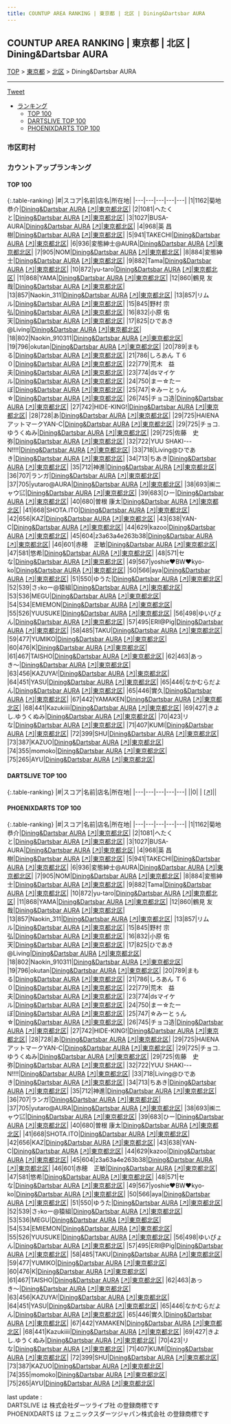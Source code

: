 ```yaml
---
title: COUNTUP AREA RANKING | 東京都 | 北区 | Dining&Dartsbar AURA
---
```

## COUNTUP AREA RANKING | 東京都 | 北区 | Dining&Dartsbar AURA

[TOP](/darts/rank/) > [東京都](/darts/rank/東京都/) > [北区](/darts/rank/東京都/北区/) > Dining&Dartsbar AURA

___

<a href="https://twitter.com/share?ref_src=twsrc%5Etfw" data-text="COUNTUP AREA RANKING | 東京都北区Dining&Dartsbar AURA" class="twitter-share-button" data-hashtags="DARTSLIVE,PHOENIXDARTS,darts,ダーツ" data-show-count="false">Tweet</a>

* [ランキング](#カウントアップランキング)
    * [TOP 100](#top-100)
    * [DARTSLIVE TOP 100](#dartslive-top-100)
    * [PHOENIXDARTS TOP 100](#phoenixdarts-top-100)

### 市区町村

<ul>

</ul>

### カウントアップランキング

#### TOP 100



{:.table-ranking}
|#|スコア|名前|店名|所在地|
|---|---|---|---|---|
|1|1162|<span class="rank-name-pd"><span class="pro-icon-pd"></span>菊地 恭介</span>|<a href="/darts/rank/shops/6969.html">Dining&Dartsbar AURA</a> <a href="https://vs.phoenixdarts.com/jp/shop/shopDetailInfo/s_6969?s_seq=6969">[↗]</a>|<a href="/darts/rank/東京都/北区">東京都北区</a>|
|2|1081|<span class="rank-name-pd">へたくと</span>|<a href="/darts/rank/shops/6969.html">Dining&Dartsbar AURA</a> <a href="https://vs.phoenixdarts.com/jp/shop/shopDetailInfo/s_6969?s_seq=6969">[↗]</a>|<a href="/darts/rank/東京都/北区">東京都北区</a>|
|3|1027|<span class="rank-name-pd">BUSA-AURA</span>|<a href="/darts/rank/shops/6969.html">Dining&Dartsbar AURA</a> <a href="https://vs.phoenixdarts.com/jp/shop/shopDetailInfo/s_6969?s_seq=6969">[↗]</a>|<a href="/darts/rank/東京都/北区">東京都北区</a>|
|4|968|<span class="rank-name-pd"><span class="pro-icon-pd"></span>英 昌樹</span>|<a href="/darts/rank/shops/6969.html">Dining&Dartsbar AURA</a> <a href="https://vs.phoenixdarts.com/jp/shop/shopDetailInfo/s_6969?s_seq=6969">[↗]</a>|<a href="/darts/rank/東京都/北区">東京都北区</a>|
|5|941|<span class="rank-name-pd">TAKECHI</span>|<a href="/darts/rank/shops/6969.html">Dining&Dartsbar AURA</a> <a href="https://vs.phoenixdarts.com/jp/shop/shopDetailInfo/s_6969?s_seq=6969">[↗]</a>|<a href="/darts/rank/東京都/北区">東京都北区</a>|
|6|936|<span class="rank-name-pd">変態紳士@AURA</span>|<a href="/darts/rank/shops/6969.html">Dining&Dartsbar AURA</a> <a href="https://vs.phoenixdarts.com/jp/shop/shopDetailInfo/s_6969?s_seq=6969">[↗]</a>|<a href="/darts/rank/東京都/北区">東京都北区</a>|
|7|905|<span class="rank-name-pd">NOM</span>|<a href="/darts/rank/shops/6969.html">Dining&Dartsbar AURA</a> <a href="https://vs.phoenixdarts.com/jp/shop/shopDetailInfo/s_6969?s_seq=6969">[↗]</a>|<a href="/darts/rank/東京都/北区">東京都北区</a>|
|8|884|<span class="rank-name-pd">変態紳士</span>|<a href="/darts/rank/shops/6969.html">Dining&Dartsbar AURA</a> <a href="https://vs.phoenixdarts.com/jp/shop/shopDetailInfo/s_6969?s_seq=6969">[↗]</a>|<a href="/darts/rank/東京都/北区">東京都北区</a>|
|9|882|<span class="rank-name-pd">Tama</span>|<a href="/darts/rank/shops/6969.html">Dining&Dartsbar AURA</a> <a href="https://vs.phoenixdarts.com/jp/shop/shopDetailInfo/s_6969?s_seq=6969">[↗]</a>|<a href="/darts/rank/東京都/北区">東京都北区</a>|
|10|872|<span class="rank-name-pd">yu-taro</span>|<a href="/darts/rank/shops/6969.html">Dining&Dartsbar AURA</a> <a href="https://vs.phoenixdarts.com/jp/shop/shopDetailInfo/s_6969?s_seq=6969">[↗]</a>|<a href="/darts/rank/東京都/北区">東京都北区</a>|
|11|868|<span class="rank-name-pd">YAMA</span>|<a href="/darts/rank/shops/6969.html">Dining&Dartsbar AURA</a> <a href="https://vs.phoenixdarts.com/jp/shop/shopDetailInfo/s_6969?s_seq=6969">[↗]</a>|<a href="/darts/rank/東京都/北区">東京都北区</a>|
|12|860|<span class="rank-name-pd"><span class="pro-icon-pd"></span>鶴見 友哉</span>|<a href="/darts/rank/shops/6969.html">Dining&Dartsbar AURA</a> <a href="https://vs.phoenixdarts.com/jp/shop/shopDetailInfo/s_6969?s_seq=6969">[↗]</a>|<a href="/darts/rank/東京都/北区">東京都北区</a>|
|13|857|<span class="rank-name-pd">Naokin_311</span>|<a href="/darts/rank/shops/6969.html">Dining&Dartsbar AURA</a> <a href="https://vs.phoenixdarts.com/jp/shop/shopDetailInfo/s_6969?s_seq=6969">[↗]</a>|<a href="/darts/rank/東京都/北区">東京都北区</a>|
|13|857|<span class="rank-name-pd">リムル</span>|<a href="/darts/rank/shops/6969.html">Dining&Dartsbar AURA</a> <a href="https://vs.phoenixdarts.com/jp/shop/shopDetailInfo/s_6969?s_seq=6969">[↗]</a>|<a href="/darts/rank/東京都/北区">東京都北区</a>|
|15|845|<span class="rank-name-pd"><span class="pro-icon-pd"></span>野村 宗弘</span>|<a href="/darts/rank/shops/6969.html">Dining&Dartsbar AURA</a> <a href="https://vs.phoenixdarts.com/jp/shop/shopDetailInfo/s_6969?s_seq=6969">[↗]</a>|<a href="/darts/rank/東京都/北区">東京都北区</a>|
|16|832|<span class="rank-name-pd"><span class="pro-icon-pd"></span>小原 佑天</span>|<a href="/darts/rank/shops/6969.html">Dining&Dartsbar AURA</a> <a href="https://vs.phoenixdarts.com/jp/shop/shopDetailInfo/s_6969?s_seq=6969">[↗]</a>|<a href="/darts/rank/東京都/北区">東京都北区</a>|
|17|825|<span class="rank-name-pd">ひであき@Living</span>|<a href="/darts/rank/shops/6969.html">Dining&Dartsbar AURA</a> <a href="https://vs.phoenixdarts.com/jp/shop/shopDetailInfo/s_6969?s_seq=6969">[↗]</a>|<a href="/darts/rank/東京都/北区">東京都北区</a>|
|18|802|<span class="rank-name-pd">Naokin_910311</span>|<a href="/darts/rank/shops/6969.html">Dining&Dartsbar AURA</a> <a href="https://vs.phoenixdarts.com/jp/shop/shopDetailInfo/s_6969?s_seq=6969">[↗]</a>|<a href="/darts/rank/東京都/北区">東京都北区</a>|
|19|796|<span class="rank-name-pd">okutan</span>|<a href="/darts/rank/shops/6969.html">Dining&Dartsbar AURA</a> <a href="https://vs.phoenixdarts.com/jp/shop/shopDetailInfo/s_6969?s_seq=6969">[↗]</a>|<a href="/darts/rank/東京都/北区">東京都北区</a>|
|20|789|<span class="rank-name-pd">まもる</span>|<a href="/darts/rank/shops/6969.html">Dining&Dartsbar AURA</a> <a href="https://vs.phoenixdarts.com/jp/shop/shopDetailInfo/s_6969?s_seq=6969">[↗]</a>|<a href="/darts/rank/東京都/北区">東京都北区</a>|
|21|786|<span class="rank-name-pd">しろあん Ｔ６０</span>|<a href="/darts/rank/shops/6969.html">Dining&Dartsbar AURA</a> <a href="https://vs.phoenixdarts.com/jp/shop/shopDetailInfo/s_6969?s_seq=6969">[↗]</a>|<a href="/darts/rank/東京都/北区">東京都北区</a>|
|22|779|<span class="rank-name-pd">荒木　益夫</span>|<a href="/darts/rank/shops/6969.html">Dining&Dartsbar AURA</a> <a href="https://vs.phoenixdarts.com/jp/shop/shopDetailInfo/s_6969?s_seq=6969">[↗]</a>|<a href="/darts/rank/東京都/北区">東京都北区</a>|
|23|774|<span class="rank-name-pd">dsマイケル</span>|<a href="/darts/rank/shops/6969.html">Dining&Dartsbar AURA</a> <a href="https://vs.phoenixdarts.com/jp/shop/shopDetailInfo/s_6969?s_seq=6969">[↗]</a>|<a href="/darts/rank/東京都/北区">東京都北区</a>|
|24|750|<span class="rank-name-pd">まー☆たーぼ</span>|<a href="/darts/rank/shops/6969.html">Dining&Dartsbar AURA</a> <a href="https://vs.phoenixdarts.com/jp/shop/shopDetailInfo/s_6969?s_seq=6969">[↗]</a>|<a href="/darts/rank/東京都/北区">東京都北区</a>|
|25|747|<span class="rank-name-pd">☆みーとぅん☆</span>|<a href="/darts/rank/shops/6969.html">Dining&Dartsbar AURA</a> <a href="https://vs.phoenixdarts.com/jp/shop/shopDetailInfo/s_6969?s_seq=6969">[↗]</a>|<a href="/darts/rank/東京都/北区">東京都北区</a>|
|26|745|<span class="rank-name-pd">チョコ造</span>|<a href="/darts/rank/shops/6969.html">Dining&Dartsbar AURA</a> <a href="https://vs.phoenixdarts.com/jp/shop/shopDetailInfo/s_6969?s_seq=6969">[↗]</a>|<a href="/darts/rank/東京都/北区">東京都北区</a>|
|27|742|<span class="rank-name-pd">HIDE-KING!</span>|<a href="/darts/rank/shops/6969.html">Dining&Dartsbar AURA</a> <a href="https://vs.phoenixdarts.com/jp/shop/shopDetailInfo/s_6969?s_seq=6969">[↗]</a>|<a href="/darts/rank/東京都/北区">東京都北区</a>|
|28|728|<span class="rank-name-pd">あ</span>|<a href="/darts/rank/shops/6969.html">Dining&Dartsbar AURA</a> <a href="https://vs.phoenixdarts.com/jp/shop/shopDetailInfo/s_6969?s_seq=6969">[↗]</a>|<a href="/darts/rank/東京都/北区">東京都北区</a>|
|29|725|<span class="rank-name-pd">HAIENAアットマークYAN-C</span>|<a href="/darts/rank/shops/6969.html">Dining&Dartsbar AURA</a> <a href="https://vs.phoenixdarts.com/jp/shop/shopDetailInfo/s_6969?s_seq=6969">[↗]</a>|<a href="/darts/rank/東京都/北区">東京都北区</a>|
|29|725|<span class="rank-name-pd">チョコ.ゆうくぬみ</span>|<a href="/darts/rank/shops/6969.html">Dining&Dartsbar AURA</a> <a href="https://vs.phoenixdarts.com/jp/shop/shopDetailInfo/s_6969?s_seq=6969">[↗]</a>|<a href="/darts/rank/東京都/北区">東京都北区</a>|
|29|725|<span class="rank-name-pd">佐藤　史弥</span>|<a href="/darts/rank/shops/6969.html">Dining&Dartsbar AURA</a> <a href="https://vs.phoenixdarts.com/jp/shop/shopDetailInfo/s_6969?s_seq=6969">[↗]</a>|<a href="/darts/rank/東京都/北区">東京都北区</a>|
|32|722|<span class="rank-name-pd">YUU   SHAKI---N!!!!</span>|<a href="/darts/rank/shops/6969.html">Dining&Dartsbar AURA</a> <a href="https://vs.phoenixdarts.com/jp/shop/shopDetailInfo/s_6969?s_seq=6969">[↗]</a>|<a href="/darts/rank/東京都/北区">東京都北区</a>|
|33|718|<span class="rank-name-pd">Living@ひであき</span>|<a href="/darts/rank/shops/6969.html">Dining&Dartsbar AURA</a> <a href="https://vs.phoenixdarts.com/jp/shop/shopDetailInfo/s_6969?s_seq=6969">[↗]</a>|<a href="/darts/rank/東京都/北区">東京都北区</a>|
|34|713|<span class="rank-name-pd">ちあき</span>|<a href="/darts/rank/shops/6969.html">Dining&Dartsbar AURA</a> <a href="https://vs.phoenixdarts.com/jp/shop/shopDetailInfo/s_6969?s_seq=6969">[↗]</a>|<a href="/darts/rank/東京都/北区">東京都北区</a>|
|35|712|<span class="rank-name-pd">神進</span>|<a href="/darts/rank/shops/6969.html">Dining&Dartsbar AURA</a> <a href="https://vs.phoenixdarts.com/jp/shop/shopDetailInfo/s_6969?s_seq=6969">[↗]</a>|<a href="/darts/rank/東京都/北区">東京都北区</a>|
|36|707|<span class="rank-name-pd">ランガ</span>|<a href="/darts/rank/shops/6969.html">Dining&Dartsbar AURA</a> <a href="https://vs.phoenixdarts.com/jp/shop/shopDetailInfo/s_6969?s_seq=6969">[↗]</a>|<a href="/darts/rank/東京都/北区">東京都北区</a>|
|37|705|<span class="rank-name-pd">yutaro@AURA</span>|<a href="/darts/rank/shops/6969.html">Dining&Dartsbar AURA</a> <a href="https://vs.phoenixdarts.com/jp/shop/shopDetailInfo/s_6969?s_seq=6969">[↗]</a>|<a href="/darts/rank/東京都/北区">東京都北区</a>|
|38|693|<span class="rank-name-pd">㈱ニャウ㌮</span>|<a href="/darts/rank/shops/6969.html">Dining&Dartsbar AURA</a> <a href="https://vs.phoenixdarts.com/jp/shop/shopDetailInfo/s_6969?s_seq=6969">[↗]</a>|<a href="/darts/rank/東京都/北区">東京都北区</a>|
|39|683|<span class="rank-name-pd">ひー</span>|<a href="/darts/rank/shops/6969.html">Dining&Dartsbar AURA</a> <a href="https://vs.phoenixdarts.com/jp/shop/shopDetailInfo/s_6969?s_seq=6969">[↗]</a>|<a href="/darts/rank/東京都/北区">東京都北区</a>|
|40|680|<span class="rank-name-pd"><span class="pro-icon-pd"></span>曽根 康太</span>|<a href="/darts/rank/shops/6969.html">Dining&Dartsbar AURA</a> <a href="https://vs.phoenixdarts.com/jp/shop/shopDetailInfo/s_6969?s_seq=6969">[↗]</a>|<a href="/darts/rank/東京都/北区">東京都北区</a>|
|41|668|<span class="rank-name-pd">SHOTA.ITO</span>|<a href="/darts/rank/shops/6969.html">Dining&Dartsbar AURA</a> <a href="https://vs.phoenixdarts.com/jp/shop/shopDetailInfo/s_6969?s_seq=6969">[↗]</a>|<a href="/darts/rank/東京都/北区">東京都北区</a>|
|42|656|<span class="rank-name-pd">KAZ</span>|<a href="/darts/rank/shops/6969.html">Dining&Dartsbar AURA</a> <a href="https://vs.phoenixdarts.com/jp/shop/shopDetailInfo/s_6969?s_seq=6969">[↗]</a>|<a href="/darts/rank/東京都/北区">東京都北区</a>|
|43|638|<span class="rank-name-pd">YAN-C</span>|<a href="/darts/rank/shops/6969.html">Dining&Dartsbar AURA</a> <a href="https://vs.phoenixdarts.com/jp/shop/shopDetailInfo/s_6969?s_seq=6969">[↗]</a>|<a href="/darts/rank/東京都/北区">東京都北区</a>|
|44|629|<span class="rank-name-pd">kazoo</span>|<a href="/darts/rank/shops/6969.html">Dining&Dartsbar AURA</a> <a href="https://vs.phoenixdarts.com/jp/shop/shopDetailInfo/s_6969?s_seq=6969">[↗]</a>|<a href="/darts/rank/東京都/北区">東京都北区</a>|
|45|604|<span class="rank-name-pd">z3a63a4e263b38</span>|<a href="/darts/rank/shops/6969.html">Dining&Dartsbar AURA</a> <a href="https://vs.phoenixdarts.com/jp/shop/shopDetailInfo/s_6969?s_seq=6969">[↗]</a>|<a href="/darts/rank/東京都/北区">東京都北区</a>|
|46|601|<span class="rank-name-pd">赤穂　正敏</span>|<a href="/darts/rank/shops/6969.html">Dining&Dartsbar AURA</a> <a href="https://vs.phoenixdarts.com/jp/shop/shopDetailInfo/s_6969?s_seq=6969">[↗]</a>|<a href="/darts/rank/東京都/北区">東京都北区</a>|
|47|581|<span class="rank-name-pd">悠希</span>|<a href="/darts/rank/shops/6969.html">Dining&Dartsbar AURA</a> <a href="https://vs.phoenixdarts.com/jp/shop/shopDetailInfo/s_6969?s_seq=6969">[↗]</a>|<a href="/darts/rank/東京都/北区">東京都北区</a>|
|48|571|<span class="rank-name-pd">セな</span>|<a href="/darts/rank/shops/6969.html">Dining&Dartsbar AURA</a> <a href="https://vs.phoenixdarts.com/jp/shop/shopDetailInfo/s_6969?s_seq=6969">[↗]</a>|<a href="/darts/rank/東京都/北区">東京都北区</a>|
|49|567|<span class="rank-name-pd">yoshie❤︎BW❤︎kyo-ko</span>|<a href="/darts/rank/shops/6969.html">Dining&Dartsbar AURA</a> <a href="https://vs.phoenixdarts.com/jp/shop/shopDetailInfo/s_6969?s_seq=6969">[↗]</a>|<a href="/darts/rank/東京都/北区">東京都北区</a>|
|50|566|<span class="rank-name-pd">aya</span>|<a href="/darts/rank/shops/6969.html">Dining&Dartsbar AURA</a> <a href="https://vs.phoenixdarts.com/jp/shop/shopDetailInfo/s_6969?s_seq=6969">[↗]</a>|<a href="/darts/rank/東京都/北区">東京都北区</a>|
|51|550|<span class="rank-name-pd">ゆうた</span>|<a href="/darts/rank/shops/6969.html">Dining&Dartsbar AURA</a> <a href="https://vs.phoenixdarts.com/jp/shop/shopDetailInfo/s_6969?s_seq=6969">[↗]</a>|<a href="/darts/rank/東京都/北区">東京都北区</a>|
|52|539|<span class="rank-name-pd">さｯkoー@猿組</span>|<a href="/darts/rank/shops/6969.html">Dining&Dartsbar AURA</a> <a href="https://vs.phoenixdarts.com/jp/shop/shopDetailInfo/s_6969?s_seq=6969">[↗]</a>|<a href="/darts/rank/東京都/北区">東京都北区</a>|
|53|536|<span class="rank-name-pd">MEGU</span>|<a href="/darts/rank/shops/6969.html">Dining&Dartsbar AURA</a> <a href="https://vs.phoenixdarts.com/jp/shop/shopDetailInfo/s_6969?s_seq=6969">[↗]</a>|<a href="/darts/rank/東京都/北区">東京都北区</a>|
|54|534|<span class="rank-name-pd">EMIEMON</span>|<a href="/darts/rank/shops/6969.html">Dining&Dartsbar AURA</a> <a href="https://vs.phoenixdarts.com/jp/shop/shopDetailInfo/s_6969?s_seq=6969">[↗]</a>|<a href="/darts/rank/東京都/北区">東京都北区</a>|
|55|526|<span class="rank-name-pd">YUUSUKE</span>|<a href="/darts/rank/shops/6969.html">Dining&Dartsbar AURA</a> <a href="https://vs.phoenixdarts.com/jp/shop/shopDetailInfo/s_6969?s_seq=6969">[↗]</a>|<a href="/darts/rank/東京都/北区">東京都北区</a>|
|56|498|<span class="rank-name-pd">ゆいぴょん</span>|<a href="/darts/rank/shops/6969.html">Dining&Dartsbar AURA</a> <a href="https://vs.phoenixdarts.com/jp/shop/shopDetailInfo/s_6969?s_seq=6969">[↗]</a>|<a href="/darts/rank/東京都/北区">東京都北区</a>|
|57|495|<span class="rank-name-pd">ERI@Pig</span>|<a href="/darts/rank/shops/6969.html">Dining&Dartsbar AURA</a> <a href="https://vs.phoenixdarts.com/jp/shop/shopDetailInfo/s_6969?s_seq=6969">[↗]</a>|<a href="/darts/rank/東京都/北区">東京都北区</a>|
|58|485|<span class="rank-name-pd">TAKU</span>|<a href="/darts/rank/shops/6969.html">Dining&Dartsbar AURA</a> <a href="https://vs.phoenixdarts.com/jp/shop/shopDetailInfo/s_6969?s_seq=6969">[↗]</a>|<a href="/darts/rank/東京都/北区">東京都北区</a>|
|59|477|<span class="rank-name-pd">YUMIKO</span>|<a href="/darts/rank/shops/6969.html">Dining&Dartsbar AURA</a> <a href="https://vs.phoenixdarts.com/jp/shop/shopDetailInfo/s_6969?s_seq=6969">[↗]</a>|<a href="/darts/rank/東京都/北区">東京都北区</a>|
|60|476|<span class="rank-name-pd">K</span>|<a href="/darts/rank/shops/6969.html">Dining&Dartsbar AURA</a> <a href="https://vs.phoenixdarts.com/jp/shop/shopDetailInfo/s_6969?s_seq=6969">[↗]</a>|<a href="/darts/rank/東京都/北区">東京都北区</a>|
|61|467|<span class="rank-name-pd">TAISHO</span>|<a href="/darts/rank/shops/6969.html">Dining&Dartsbar AURA</a> <a href="https://vs.phoenixdarts.com/jp/shop/shopDetailInfo/s_6969?s_seq=6969">[↗]</a>|<a href="/darts/rank/東京都/北区">東京都北区</a>|
|62|463|<span class="rank-name-pd">あっき〜</span>|<a href="/darts/rank/shops/6969.html">Dining&Dartsbar AURA</a> <a href="https://vs.phoenixdarts.com/jp/shop/shopDetailInfo/s_6969?s_seq=6969">[↗]</a>|<a href="/darts/rank/東京都/北区">東京都北区</a>|
|63|456|<span class="rank-name-pd">KAZUYA!</span>|<a href="/darts/rank/shops/6969.html">Dining&Dartsbar AURA</a> <a href="https://vs.phoenixdarts.com/jp/shop/shopDetailInfo/s_6969?s_seq=6969">[↗]</a>|<a href="/darts/rank/東京都/北区">東京都北区</a>|
|64|451|<span class="rank-name-pd">YASU</span>|<a href="/darts/rank/shops/6969.html">Dining&Dartsbar AURA</a> <a href="https://vs.phoenixdarts.com/jp/shop/shopDetailInfo/s_6969?s_seq=6969">[↗]</a>|<a href="/darts/rank/東京都/北区">東京都北区</a>|
|65|446|<span class="rank-name-pd">なかむらだよん</span>|<a href="/darts/rank/shops/6969.html">Dining&Dartsbar AURA</a> <a href="https://vs.phoenixdarts.com/jp/shop/shopDetailInfo/s_6969?s_seq=6969">[↗]</a>|<a href="/darts/rank/東京都/北区">東京都北区</a>|
|65|446|<span class="rank-name-pd">實久</span>|<a href="/darts/rank/shops/6969.html">Dining&Dartsbar AURA</a> <a href="https://vs.phoenixdarts.com/jp/shop/shopDetailInfo/s_6969?s_seq=6969">[↗]</a>|<a href="/darts/rank/東京都/北区">東京都北区</a>|
|67|442|<span class="rank-name-pd">YAMAKEN</span>|<a href="/darts/rank/shops/6969.html">Dining&Dartsbar AURA</a> <a href="https://vs.phoenixdarts.com/jp/shop/shopDetailInfo/s_6969?s_seq=6969">[↗]</a>|<a href="/darts/rank/東京都/北区">東京都北区</a>|
|68|441|<span class="rank-name-pd">Kazukiiii</span>|<a href="/darts/rank/shops/6969.html">Dining&Dartsbar AURA</a> <a href="https://vs.phoenixdarts.com/jp/shop/shopDetailInfo/s_6969?s_seq=6969">[↗]</a>|<a href="/darts/rank/東京都/北区">東京都北区</a>|
|69|427|<span class="rank-name-pd">きよし.ゆうくぬみ</span>|<a href="/darts/rank/shops/6969.html">Dining&Dartsbar AURA</a> <a href="https://vs.phoenixdarts.com/jp/shop/shopDetailInfo/s_6969?s_seq=6969">[↗]</a>|<a href="/darts/rank/東京都/北区">東京都北区</a>|
|70|423|<span class="rank-name-pd">リな</span>|<a href="/darts/rank/shops/6969.html">Dining&Dartsbar AURA</a> <a href="https://vs.phoenixdarts.com/jp/shop/shopDetailInfo/s_6969?s_seq=6969">[↗]</a>|<a href="/darts/rank/東京都/北区">東京都北区</a>|
|71|407|<span class="rank-name-pd">KUMI</span>|<a href="/darts/rank/shops/6969.html">Dining&Dartsbar AURA</a> <a href="https://vs.phoenixdarts.com/jp/shop/shopDetailInfo/s_6969?s_seq=6969">[↗]</a>|<a href="/darts/rank/東京都/北区">東京都北区</a>|
|72|399|<span class="rank-name-pd">SHU</span>|<a href="/darts/rank/shops/6969.html">Dining&Dartsbar AURA</a> <a href="https://vs.phoenixdarts.com/jp/shop/shopDetailInfo/s_6969?s_seq=6969">[↗]</a>|<a href="/darts/rank/東京都/北区">東京都北区</a>|
|73|387|<span class="rank-name-pd">KAZUO</span>|<a href="/darts/rank/shops/6969.html">Dining&Dartsbar AURA</a> <a href="https://vs.phoenixdarts.com/jp/shop/shopDetailInfo/s_6969?s_seq=6969">[↗]</a>|<a href="/darts/rank/東京都/北区">東京都北区</a>|
|74|355|<span class="rank-name-pd">momoko</span>|<a href="/darts/rank/shops/6969.html">Dining&Dartsbar AURA</a> <a href="https://vs.phoenixdarts.com/jp/shop/shopDetailInfo/s_6969?s_seq=6969">[↗]</a>|<a href="/darts/rank/東京都/北区">東京都北区</a>|
|75|265|<span class="rank-name-pd">AYU</span>|<a href="/darts/rank/shops/6969.html">Dining&Dartsbar AURA</a> <a href="https://vs.phoenixdarts.com/jp/shop/shopDetailInfo/s_6969?s_seq=6969">[↗]</a>|<a href="/darts/rank/東京都/北区">東京都北区</a>|


#### DARTSLIVE TOP 100



{:.table-ranking}
|#|スコア|名前|店名|所在地|
|---|---|---|---|---|
||0|<span class="rank-name-dl"> </span>|<a href="/darts/rank/shops/.html"></a> <a href="">[↗]</a>|<a href="/darts/rank//"></a>|


#### PHOENIXDARTS TOP 100



{:.table-ranking}
|#|スコア|名前|店名|所在地|
|---|---|---|---|---|
|1|1162|<span class="rank-name-pd"><span class="pro-icon-pd"></span>菊地 恭介</span>|<a href="/darts/rank/shops/6969.html">Dining&Dartsbar AURA</a> <a href="https://vs.phoenixdarts.com/jp/shop/shopDetailInfo/s_6969?s_seq=6969">[↗]</a>|<a href="/darts/rank/東京都/北区">東京都北区</a>|
|2|1081|<span class="rank-name-pd">へたくと</span>|<a href="/darts/rank/shops/6969.html">Dining&Dartsbar AURA</a> <a href="https://vs.phoenixdarts.com/jp/shop/shopDetailInfo/s_6969?s_seq=6969">[↗]</a>|<a href="/darts/rank/東京都/北区">東京都北区</a>|
|3|1027|<span class="rank-name-pd">BUSA-AURA</span>|<a href="/darts/rank/shops/6969.html">Dining&Dartsbar AURA</a> <a href="https://vs.phoenixdarts.com/jp/shop/shopDetailInfo/s_6969?s_seq=6969">[↗]</a>|<a href="/darts/rank/東京都/北区">東京都北区</a>|
|4|968|<span class="rank-name-pd"><span class="pro-icon-pd"></span>英 昌樹</span>|<a href="/darts/rank/shops/6969.html">Dining&Dartsbar AURA</a> <a href="https://vs.phoenixdarts.com/jp/shop/shopDetailInfo/s_6969?s_seq=6969">[↗]</a>|<a href="/darts/rank/東京都/北区">東京都北区</a>|
|5|941|<span class="rank-name-pd">TAKECHI</span>|<a href="/darts/rank/shops/6969.html">Dining&Dartsbar AURA</a> <a href="https://vs.phoenixdarts.com/jp/shop/shopDetailInfo/s_6969?s_seq=6969">[↗]</a>|<a href="/darts/rank/東京都/北区">東京都北区</a>|
|6|936|<span class="rank-name-pd">変態紳士@AURA</span>|<a href="/darts/rank/shops/6969.html">Dining&Dartsbar AURA</a> <a href="https://vs.phoenixdarts.com/jp/shop/shopDetailInfo/s_6969?s_seq=6969">[↗]</a>|<a href="/darts/rank/東京都/北区">東京都北区</a>|
|7|905|<span class="rank-name-pd">NOM</span>|<a href="/darts/rank/shops/6969.html">Dining&Dartsbar AURA</a> <a href="https://vs.phoenixdarts.com/jp/shop/shopDetailInfo/s_6969?s_seq=6969">[↗]</a>|<a href="/darts/rank/東京都/北区">東京都北区</a>|
|8|884|<span class="rank-name-pd">変態紳士</span>|<a href="/darts/rank/shops/6969.html">Dining&Dartsbar AURA</a> <a href="https://vs.phoenixdarts.com/jp/shop/shopDetailInfo/s_6969?s_seq=6969">[↗]</a>|<a href="/darts/rank/東京都/北区">東京都北区</a>|
|9|882|<span class="rank-name-pd">Tama</span>|<a href="/darts/rank/shops/6969.html">Dining&Dartsbar AURA</a> <a href="https://vs.phoenixdarts.com/jp/shop/shopDetailInfo/s_6969?s_seq=6969">[↗]</a>|<a href="/darts/rank/東京都/北区">東京都北区</a>|
|10|872|<span class="rank-name-pd">yu-taro</span>|<a href="/darts/rank/shops/6969.html">Dining&Dartsbar AURA</a> <a href="https://vs.phoenixdarts.com/jp/shop/shopDetailInfo/s_6969?s_seq=6969">[↗]</a>|<a href="/darts/rank/東京都/北区">東京都北区</a>|
|11|868|<span class="rank-name-pd">YAMA</span>|<a href="/darts/rank/shops/6969.html">Dining&Dartsbar AURA</a> <a href="https://vs.phoenixdarts.com/jp/shop/shopDetailInfo/s_6969?s_seq=6969">[↗]</a>|<a href="/darts/rank/東京都/北区">東京都北区</a>|
|12|860|<span class="rank-name-pd"><span class="pro-icon-pd"></span>鶴見 友哉</span>|<a href="/darts/rank/shops/6969.html">Dining&Dartsbar AURA</a> <a href="https://vs.phoenixdarts.com/jp/shop/shopDetailInfo/s_6969?s_seq=6969">[↗]</a>|<a href="/darts/rank/東京都/北区">東京都北区</a>|
|13|857|<span class="rank-name-pd">Naokin_311</span>|<a href="/darts/rank/shops/6969.html">Dining&Dartsbar AURA</a> <a href="https://vs.phoenixdarts.com/jp/shop/shopDetailInfo/s_6969?s_seq=6969">[↗]</a>|<a href="/darts/rank/東京都/北区">東京都北区</a>|
|13|857|<span class="rank-name-pd">リムル</span>|<a href="/darts/rank/shops/6969.html">Dining&Dartsbar AURA</a> <a href="https://vs.phoenixdarts.com/jp/shop/shopDetailInfo/s_6969?s_seq=6969">[↗]</a>|<a href="/darts/rank/東京都/北区">東京都北区</a>|
|15|845|<span class="rank-name-pd"><span class="pro-icon-pd"></span>野村 宗弘</span>|<a href="/darts/rank/shops/6969.html">Dining&Dartsbar AURA</a> <a href="https://vs.phoenixdarts.com/jp/shop/shopDetailInfo/s_6969?s_seq=6969">[↗]</a>|<a href="/darts/rank/東京都/北区">東京都北区</a>|
|16|832|<span class="rank-name-pd"><span class="pro-icon-pd"></span>小原 佑天</span>|<a href="/darts/rank/shops/6969.html">Dining&Dartsbar AURA</a> <a href="https://vs.phoenixdarts.com/jp/shop/shopDetailInfo/s_6969?s_seq=6969">[↗]</a>|<a href="/darts/rank/東京都/北区">東京都北区</a>|
|17|825|<span class="rank-name-pd">ひであき@Living</span>|<a href="/darts/rank/shops/6969.html">Dining&Dartsbar AURA</a> <a href="https://vs.phoenixdarts.com/jp/shop/shopDetailInfo/s_6969?s_seq=6969">[↗]</a>|<a href="/darts/rank/東京都/北区">東京都北区</a>|
|18|802|<span class="rank-name-pd">Naokin_910311</span>|<a href="/darts/rank/shops/6969.html">Dining&Dartsbar AURA</a> <a href="https://vs.phoenixdarts.com/jp/shop/shopDetailInfo/s_6969?s_seq=6969">[↗]</a>|<a href="/darts/rank/東京都/北区">東京都北区</a>|
|19|796|<span class="rank-name-pd">okutan</span>|<a href="/darts/rank/shops/6969.html">Dining&Dartsbar AURA</a> <a href="https://vs.phoenixdarts.com/jp/shop/shopDetailInfo/s_6969?s_seq=6969">[↗]</a>|<a href="/darts/rank/東京都/北区">東京都北区</a>|
|20|789|<span class="rank-name-pd">まもる</span>|<a href="/darts/rank/shops/6969.html">Dining&Dartsbar AURA</a> <a href="https://vs.phoenixdarts.com/jp/shop/shopDetailInfo/s_6969?s_seq=6969">[↗]</a>|<a href="/darts/rank/東京都/北区">東京都北区</a>|
|21|786|<span class="rank-name-pd">しろあん Ｔ６０</span>|<a href="/darts/rank/shops/6969.html">Dining&Dartsbar AURA</a> <a href="https://vs.phoenixdarts.com/jp/shop/shopDetailInfo/s_6969?s_seq=6969">[↗]</a>|<a href="/darts/rank/東京都/北区">東京都北区</a>|
|22|779|<span class="rank-name-pd">荒木　益夫</span>|<a href="/darts/rank/shops/6969.html">Dining&Dartsbar AURA</a> <a href="https://vs.phoenixdarts.com/jp/shop/shopDetailInfo/s_6969?s_seq=6969">[↗]</a>|<a href="/darts/rank/東京都/北区">東京都北区</a>|
|23|774|<span class="rank-name-pd">dsマイケル</span>|<a href="/darts/rank/shops/6969.html">Dining&Dartsbar AURA</a> <a href="https://vs.phoenixdarts.com/jp/shop/shopDetailInfo/s_6969?s_seq=6969">[↗]</a>|<a href="/darts/rank/東京都/北区">東京都北区</a>|
|24|750|<span class="rank-name-pd">まー☆たーぼ</span>|<a href="/darts/rank/shops/6969.html">Dining&Dartsbar AURA</a> <a href="https://vs.phoenixdarts.com/jp/shop/shopDetailInfo/s_6969?s_seq=6969">[↗]</a>|<a href="/darts/rank/東京都/北区">東京都北区</a>|
|25|747|<span class="rank-name-pd">☆みーとぅん☆</span>|<a href="/darts/rank/shops/6969.html">Dining&Dartsbar AURA</a> <a href="https://vs.phoenixdarts.com/jp/shop/shopDetailInfo/s_6969?s_seq=6969">[↗]</a>|<a href="/darts/rank/東京都/北区">東京都北区</a>|
|26|745|<span class="rank-name-pd">チョコ造</span>|<a href="/darts/rank/shops/6969.html">Dining&Dartsbar AURA</a> <a href="https://vs.phoenixdarts.com/jp/shop/shopDetailInfo/s_6969?s_seq=6969">[↗]</a>|<a href="/darts/rank/東京都/北区">東京都北区</a>|
|27|742|<span class="rank-name-pd">HIDE-KING!</span>|<a href="/darts/rank/shops/6969.html">Dining&Dartsbar AURA</a> <a href="https://vs.phoenixdarts.com/jp/shop/shopDetailInfo/s_6969?s_seq=6969">[↗]</a>|<a href="/darts/rank/東京都/北区">東京都北区</a>|
|28|728|<span class="rank-name-pd">あ</span>|<a href="/darts/rank/shops/6969.html">Dining&Dartsbar AURA</a> <a href="https://vs.phoenixdarts.com/jp/shop/shopDetailInfo/s_6969?s_seq=6969">[↗]</a>|<a href="/darts/rank/東京都/北区">東京都北区</a>|
|29|725|<span class="rank-name-pd">HAIENAアットマークYAN-C</span>|<a href="/darts/rank/shops/6969.html">Dining&Dartsbar AURA</a> <a href="https://vs.phoenixdarts.com/jp/shop/shopDetailInfo/s_6969?s_seq=6969">[↗]</a>|<a href="/darts/rank/東京都/北区">東京都北区</a>|
|29|725|<span class="rank-name-pd">チョコ.ゆうくぬみ</span>|<a href="/darts/rank/shops/6969.html">Dining&Dartsbar AURA</a> <a href="https://vs.phoenixdarts.com/jp/shop/shopDetailInfo/s_6969?s_seq=6969">[↗]</a>|<a href="/darts/rank/東京都/北区">東京都北区</a>|
|29|725|<span class="rank-name-pd">佐藤　史弥</span>|<a href="/darts/rank/shops/6969.html">Dining&Dartsbar AURA</a> <a href="https://vs.phoenixdarts.com/jp/shop/shopDetailInfo/s_6969?s_seq=6969">[↗]</a>|<a href="/darts/rank/東京都/北区">東京都北区</a>|
|32|722|<span class="rank-name-pd">YUU   SHAKI---N!!!!</span>|<a href="/darts/rank/shops/6969.html">Dining&Dartsbar AURA</a> <a href="https://vs.phoenixdarts.com/jp/shop/shopDetailInfo/s_6969?s_seq=6969">[↗]</a>|<a href="/darts/rank/東京都/北区">東京都北区</a>|
|33|718|<span class="rank-name-pd">Living@ひであき</span>|<a href="/darts/rank/shops/6969.html">Dining&Dartsbar AURA</a> <a href="https://vs.phoenixdarts.com/jp/shop/shopDetailInfo/s_6969?s_seq=6969">[↗]</a>|<a href="/darts/rank/東京都/北区">東京都北区</a>|
|34|713|<span class="rank-name-pd">ちあき</span>|<a href="/darts/rank/shops/6969.html">Dining&Dartsbar AURA</a> <a href="https://vs.phoenixdarts.com/jp/shop/shopDetailInfo/s_6969?s_seq=6969">[↗]</a>|<a href="/darts/rank/東京都/北区">東京都北区</a>|
|35|712|<span class="rank-name-pd">神進</span>|<a href="/darts/rank/shops/6969.html">Dining&Dartsbar AURA</a> <a href="https://vs.phoenixdarts.com/jp/shop/shopDetailInfo/s_6969?s_seq=6969">[↗]</a>|<a href="/darts/rank/東京都/北区">東京都北区</a>|
|36|707|<span class="rank-name-pd">ランガ</span>|<a href="/darts/rank/shops/6969.html">Dining&Dartsbar AURA</a> <a href="https://vs.phoenixdarts.com/jp/shop/shopDetailInfo/s_6969?s_seq=6969">[↗]</a>|<a href="/darts/rank/東京都/北区">東京都北区</a>|
|37|705|<span class="rank-name-pd">yutaro@AURA</span>|<a href="/darts/rank/shops/6969.html">Dining&Dartsbar AURA</a> <a href="https://vs.phoenixdarts.com/jp/shop/shopDetailInfo/s_6969?s_seq=6969">[↗]</a>|<a href="/darts/rank/東京都/北区">東京都北区</a>|
|38|693|<span class="rank-name-pd">㈱ニャウ㌮</span>|<a href="/darts/rank/shops/6969.html">Dining&Dartsbar AURA</a> <a href="https://vs.phoenixdarts.com/jp/shop/shopDetailInfo/s_6969?s_seq=6969">[↗]</a>|<a href="/darts/rank/東京都/北区">東京都北区</a>|
|39|683|<span class="rank-name-pd">ひー</span>|<a href="/darts/rank/shops/6969.html">Dining&Dartsbar AURA</a> <a href="https://vs.phoenixdarts.com/jp/shop/shopDetailInfo/s_6969?s_seq=6969">[↗]</a>|<a href="/darts/rank/東京都/北区">東京都北区</a>|
|40|680|<span class="rank-name-pd"><span class="pro-icon-pd"></span>曽根 康太</span>|<a href="/darts/rank/shops/6969.html">Dining&Dartsbar AURA</a> <a href="https://vs.phoenixdarts.com/jp/shop/shopDetailInfo/s_6969?s_seq=6969">[↗]</a>|<a href="/darts/rank/東京都/北区">東京都北区</a>|
|41|668|<span class="rank-name-pd">SHOTA.ITO</span>|<a href="/darts/rank/shops/6969.html">Dining&Dartsbar AURA</a> <a href="https://vs.phoenixdarts.com/jp/shop/shopDetailInfo/s_6969?s_seq=6969">[↗]</a>|<a href="/darts/rank/東京都/北区">東京都北区</a>|
|42|656|<span class="rank-name-pd">KAZ</span>|<a href="/darts/rank/shops/6969.html">Dining&Dartsbar AURA</a> <a href="https://vs.phoenixdarts.com/jp/shop/shopDetailInfo/s_6969?s_seq=6969">[↗]</a>|<a href="/darts/rank/東京都/北区">東京都北区</a>|
|43|638|<span class="rank-name-pd">YAN-C</span>|<a href="/darts/rank/shops/6969.html">Dining&Dartsbar AURA</a> <a href="https://vs.phoenixdarts.com/jp/shop/shopDetailInfo/s_6969?s_seq=6969">[↗]</a>|<a href="/darts/rank/東京都/北区">東京都北区</a>|
|44|629|<span class="rank-name-pd">kazoo</span>|<a href="/darts/rank/shops/6969.html">Dining&Dartsbar AURA</a> <a href="https://vs.phoenixdarts.com/jp/shop/shopDetailInfo/s_6969?s_seq=6969">[↗]</a>|<a href="/darts/rank/東京都/北区">東京都北区</a>|
|45|604|<span class="rank-name-pd">z3a63a4e263b38</span>|<a href="/darts/rank/shops/6969.html">Dining&Dartsbar AURA</a> <a href="https://vs.phoenixdarts.com/jp/shop/shopDetailInfo/s_6969?s_seq=6969">[↗]</a>|<a href="/darts/rank/東京都/北区">東京都北区</a>|
|46|601|<span class="rank-name-pd">赤穂　正敏</span>|<a href="/darts/rank/shops/6969.html">Dining&Dartsbar AURA</a> <a href="https://vs.phoenixdarts.com/jp/shop/shopDetailInfo/s_6969?s_seq=6969">[↗]</a>|<a href="/darts/rank/東京都/北区">東京都北区</a>|
|47|581|<span class="rank-name-pd">悠希</span>|<a href="/darts/rank/shops/6969.html">Dining&Dartsbar AURA</a> <a href="https://vs.phoenixdarts.com/jp/shop/shopDetailInfo/s_6969?s_seq=6969">[↗]</a>|<a href="/darts/rank/東京都/北区">東京都北区</a>|
|48|571|<span class="rank-name-pd">セな</span>|<a href="/darts/rank/shops/6969.html">Dining&Dartsbar AURA</a> <a href="https://vs.phoenixdarts.com/jp/shop/shopDetailInfo/s_6969?s_seq=6969">[↗]</a>|<a href="/darts/rank/東京都/北区">東京都北区</a>|
|49|567|<span class="rank-name-pd">yoshie❤︎BW❤︎kyo-ko</span>|<a href="/darts/rank/shops/6969.html">Dining&Dartsbar AURA</a> <a href="https://vs.phoenixdarts.com/jp/shop/shopDetailInfo/s_6969?s_seq=6969">[↗]</a>|<a href="/darts/rank/東京都/北区">東京都北区</a>|
|50|566|<span class="rank-name-pd">aya</span>|<a href="/darts/rank/shops/6969.html">Dining&Dartsbar AURA</a> <a href="https://vs.phoenixdarts.com/jp/shop/shopDetailInfo/s_6969?s_seq=6969">[↗]</a>|<a href="/darts/rank/東京都/北区">東京都北区</a>|
|51|550|<span class="rank-name-pd">ゆうた</span>|<a href="/darts/rank/shops/6969.html">Dining&Dartsbar AURA</a> <a href="https://vs.phoenixdarts.com/jp/shop/shopDetailInfo/s_6969?s_seq=6969">[↗]</a>|<a href="/darts/rank/東京都/北区">東京都北区</a>|
|52|539|<span class="rank-name-pd">さｯkoー@猿組</span>|<a href="/darts/rank/shops/6969.html">Dining&Dartsbar AURA</a> <a href="https://vs.phoenixdarts.com/jp/shop/shopDetailInfo/s_6969?s_seq=6969">[↗]</a>|<a href="/darts/rank/東京都/北区">東京都北区</a>|
|53|536|<span class="rank-name-pd">MEGU</span>|<a href="/darts/rank/shops/6969.html">Dining&Dartsbar AURA</a> <a href="https://vs.phoenixdarts.com/jp/shop/shopDetailInfo/s_6969?s_seq=6969">[↗]</a>|<a href="/darts/rank/東京都/北区">東京都北区</a>|
|54|534|<span class="rank-name-pd">EMIEMON</span>|<a href="/darts/rank/shops/6969.html">Dining&Dartsbar AURA</a> <a href="https://vs.phoenixdarts.com/jp/shop/shopDetailInfo/s_6969?s_seq=6969">[↗]</a>|<a href="/darts/rank/東京都/北区">東京都北区</a>|
|55|526|<span class="rank-name-pd">YUUSUKE</span>|<a href="/darts/rank/shops/6969.html">Dining&Dartsbar AURA</a> <a href="https://vs.phoenixdarts.com/jp/shop/shopDetailInfo/s_6969?s_seq=6969">[↗]</a>|<a href="/darts/rank/東京都/北区">東京都北区</a>|
|56|498|<span class="rank-name-pd">ゆいぴょん</span>|<a href="/darts/rank/shops/6969.html">Dining&Dartsbar AURA</a> <a href="https://vs.phoenixdarts.com/jp/shop/shopDetailInfo/s_6969?s_seq=6969">[↗]</a>|<a href="/darts/rank/東京都/北区">東京都北区</a>|
|57|495|<span class="rank-name-pd">ERI@Pig</span>|<a href="/darts/rank/shops/6969.html">Dining&Dartsbar AURA</a> <a href="https://vs.phoenixdarts.com/jp/shop/shopDetailInfo/s_6969?s_seq=6969">[↗]</a>|<a href="/darts/rank/東京都/北区">東京都北区</a>|
|58|485|<span class="rank-name-pd">TAKU</span>|<a href="/darts/rank/shops/6969.html">Dining&Dartsbar AURA</a> <a href="https://vs.phoenixdarts.com/jp/shop/shopDetailInfo/s_6969?s_seq=6969">[↗]</a>|<a href="/darts/rank/東京都/北区">東京都北区</a>|
|59|477|<span class="rank-name-pd">YUMIKO</span>|<a href="/darts/rank/shops/6969.html">Dining&Dartsbar AURA</a> <a href="https://vs.phoenixdarts.com/jp/shop/shopDetailInfo/s_6969?s_seq=6969">[↗]</a>|<a href="/darts/rank/東京都/北区">東京都北区</a>|
|60|476|<span class="rank-name-pd">K</span>|<a href="/darts/rank/shops/6969.html">Dining&Dartsbar AURA</a> <a href="https://vs.phoenixdarts.com/jp/shop/shopDetailInfo/s_6969?s_seq=6969">[↗]</a>|<a href="/darts/rank/東京都/北区">東京都北区</a>|
|61|467|<span class="rank-name-pd">TAISHO</span>|<a href="/darts/rank/shops/6969.html">Dining&Dartsbar AURA</a> <a href="https://vs.phoenixdarts.com/jp/shop/shopDetailInfo/s_6969?s_seq=6969">[↗]</a>|<a href="/darts/rank/東京都/北区">東京都北区</a>|
|62|463|<span class="rank-name-pd">あっき〜</span>|<a href="/darts/rank/shops/6969.html">Dining&Dartsbar AURA</a> <a href="https://vs.phoenixdarts.com/jp/shop/shopDetailInfo/s_6969?s_seq=6969">[↗]</a>|<a href="/darts/rank/東京都/北区">東京都北区</a>|
|63|456|<span class="rank-name-pd">KAZUYA!</span>|<a href="/darts/rank/shops/6969.html">Dining&Dartsbar AURA</a> <a href="https://vs.phoenixdarts.com/jp/shop/shopDetailInfo/s_6969?s_seq=6969">[↗]</a>|<a href="/darts/rank/東京都/北区">東京都北区</a>|
|64|451|<span class="rank-name-pd">YASU</span>|<a href="/darts/rank/shops/6969.html">Dining&Dartsbar AURA</a> <a href="https://vs.phoenixdarts.com/jp/shop/shopDetailInfo/s_6969?s_seq=6969">[↗]</a>|<a href="/darts/rank/東京都/北区">東京都北区</a>|
|65|446|<span class="rank-name-pd">なかむらだよん</span>|<a href="/darts/rank/shops/6969.html">Dining&Dartsbar AURA</a> <a href="https://vs.phoenixdarts.com/jp/shop/shopDetailInfo/s_6969?s_seq=6969">[↗]</a>|<a href="/darts/rank/東京都/北区">東京都北区</a>|
|65|446|<span class="rank-name-pd">實久</span>|<a href="/darts/rank/shops/6969.html">Dining&Dartsbar AURA</a> <a href="https://vs.phoenixdarts.com/jp/shop/shopDetailInfo/s_6969?s_seq=6969">[↗]</a>|<a href="/darts/rank/東京都/北区">東京都北区</a>|
|67|442|<span class="rank-name-pd">YAMAKEN</span>|<a href="/darts/rank/shops/6969.html">Dining&Dartsbar AURA</a> <a href="https://vs.phoenixdarts.com/jp/shop/shopDetailInfo/s_6969?s_seq=6969">[↗]</a>|<a href="/darts/rank/東京都/北区">東京都北区</a>|
|68|441|<span class="rank-name-pd">Kazukiiii</span>|<a href="/darts/rank/shops/6969.html">Dining&Dartsbar AURA</a> <a href="https://vs.phoenixdarts.com/jp/shop/shopDetailInfo/s_6969?s_seq=6969">[↗]</a>|<a href="/darts/rank/東京都/北区">東京都北区</a>|
|69|427|<span class="rank-name-pd">きよし.ゆうくぬみ</span>|<a href="/darts/rank/shops/6969.html">Dining&Dartsbar AURA</a> <a href="https://vs.phoenixdarts.com/jp/shop/shopDetailInfo/s_6969?s_seq=6969">[↗]</a>|<a href="/darts/rank/東京都/北区">東京都北区</a>|
|70|423|<span class="rank-name-pd">リな</span>|<a href="/darts/rank/shops/6969.html">Dining&Dartsbar AURA</a> <a href="https://vs.phoenixdarts.com/jp/shop/shopDetailInfo/s_6969?s_seq=6969">[↗]</a>|<a href="/darts/rank/東京都/北区">東京都北区</a>|
|71|407|<span class="rank-name-pd">KUMI</span>|<a href="/darts/rank/shops/6969.html">Dining&Dartsbar AURA</a> <a href="https://vs.phoenixdarts.com/jp/shop/shopDetailInfo/s_6969?s_seq=6969">[↗]</a>|<a href="/darts/rank/東京都/北区">東京都北区</a>|
|72|399|<span class="rank-name-pd">SHU</span>|<a href="/darts/rank/shops/6969.html">Dining&Dartsbar AURA</a> <a href="https://vs.phoenixdarts.com/jp/shop/shopDetailInfo/s_6969?s_seq=6969">[↗]</a>|<a href="/darts/rank/東京都/北区">東京都北区</a>|
|73|387|<span class="rank-name-pd">KAZUO</span>|<a href="/darts/rank/shops/6969.html">Dining&Dartsbar AURA</a> <a href="https://vs.phoenixdarts.com/jp/shop/shopDetailInfo/s_6969?s_seq=6969">[↗]</a>|<a href="/darts/rank/東京都/北区">東京都北区</a>|
|74|355|<span class="rank-name-pd">momoko</span>|<a href="/darts/rank/shops/6969.html">Dining&Dartsbar AURA</a> <a href="https://vs.phoenixdarts.com/jp/shop/shopDetailInfo/s_6969?s_seq=6969">[↗]</a>|<a href="/darts/rank/東京都/北区">東京都北区</a>|
|75|265|<span class="rank-name-pd">AYU</span>|<a href="/darts/rank/shops/6969.html">Dining&Dartsbar AURA</a> <a href="https://vs.phoenixdarts.com/jp/shop/shopDetailInfo/s_6969?s_seq=6969">[↗]</a>|<a href="/darts/rank/東京都/北区">東京都北区</a>|


<div class="footer border-top border-gray-light mt-5 pt-3 text-right text-gray">
    last update : <span style="font-weight: italic" id="foot_last_modified"></span><br />
    DARTSLIVE は 株式会社ダーツライブ社 の登録商標です<br />
    PHOENIXDARTS は フェニックスダーツジャパン株式会社 の登録商標です<br />
</div>

<script src="https://cdnjs.cloudflare.com/ajax/libs/jquery.tablesorter/2.31.3/js/jquery.tablesorter.min.js" integrity="sha512-qzgd5cYSZcosqpzpn7zF2ZId8f/8CHmFKZ8j7mU4OUXTNRd5g+ZHBPsgKEwoqxCtdQvExE5LprwwPAgoicguNg==" crossorigin="anonymous" referrerpolicy="no-referrer"></script>
<link rel="stylesheet" href="https://cdnjs.cloudflare.com/ajax/libs/jquery.tablesorter/2.31.3/css/theme.default.min.css" integrity="sha512-wghhOJkjQX0Lh3NSWvNKeZ0ZpNn+SPVXX1Qyc9OCaogADktxrBiBdKGDoqVUOyhStvMBmJQ8ZdMHiR3wuEq8+w==" crossorigin="anonymous" referrerpolicy="no-referrer" />
<script>
$(function() {
    $(".table-ranking").tablesorter({sortList:[[0, 0]]});
    $("#foot_last_modified").text(formatDate(new Date(document.lastModified), 'yyyy-MM-dd HH:mm:ss'));
});
</script>

<script async src="https://platform.twitter.com/widgets.js" charset="utf-8"></script>